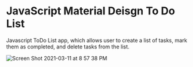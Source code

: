 # JavaScript Material Deisgn To Do List

 Javascript ToDo List app, which allows user to create a list of tasks, mark them as completed, and delete tasks from the list.
 
 ![Screen Shot 2021-03-11 at 8 57 38 PM](https://user-images.githubusercontent.com/23201454/110880404-91fa0700-82ac-11eb-821b-30bd466266d7.png)

